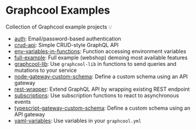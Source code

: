 # Graphcool Examples

Collection of Graphcool example projects 💡

- [auth](auth): Email/password-based authentication
- [crud-api](crud-api): Simple CRUD-style GraphQL API
- [env-variables-in-functions](env-variables-in-functions): Function accessing environment variables
- [full-example](full-example): Full example (webshop) demoing most available features
- [graphcool-lib](graphcool-lib): Use `graphcool-lib` in functions to send queries and mutations to your service
- [node-gateway-custom-schema](node-gateway-custom-schema): Define a custom schema using an API gateway
- [rest-wrapper](rest-wrapper): Extend GraphQL API by wrapping existing REST endpoint
- [subscriptions](subscriptions): Use subscription functions to react to asynchronous events
- [typescript-gateway-custom-schema](typescript-gateway-custom-schema): Define a custom schema using an API gateway
- [yaml-variables](yaml-variables): Use variables in your `graphcool.yml`

